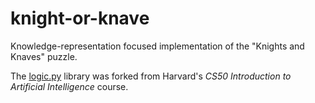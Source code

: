 # knight-or-knave
Knowledge-representation focused implementation of the "Knights and Knaves" puzzle. 

The [logic.py](./logic.py) library was forked from Harvard's *CS50 Introduction to Artificial Intelligence* course.
